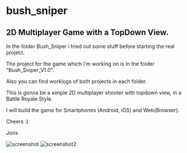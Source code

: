# bush_sniper
## 2D Multiplayer Game with a TopDown View.

In the folder Bush_Sniper i tried out some stuff before starting the real project.

The project for the game which i'm working on is in the folder "Bush_Sniper_V1.0".

Also you can find worklogs of both projects in each folder.

This is gonna be a simple 2D multiplayer shooter with topdown view, in a Battle Royale Style.

I will build the game for Smartphones (Android, iOS) and Web(Browser).

Cheers :)

Joris


![screenshot](https://imgur.com/axrDHaY)
![screenshot2](https://imgur.com/rkrlObj)

